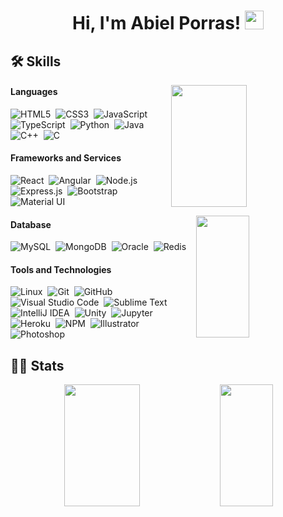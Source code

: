 <h1 align="center">
Hi, I'm Abiel Porras!
	<a href="https://github.com/Bouaskaoun" target="_self">
		<img src="https://media.giphy.com/media/hvRJCLFzcasrR4ia7z/giphy.gif" width="30">
	</a>
</h1>

<!-- <table width="100%">

 <tr>
    <td width="50%"> -->


     
## 🛠️ Skills

<img width="49%" height="195px" align="right" src="https://github-readme-stats.vercel.app/api?username=juuzou13&show_icons=true&theme=dark&line_height=27&hide=issues&hide_border=true&bg_color=0d1117"/>

#### Languages
	   
![HTML5](https://img.shields.io/badge/HTML5-E34F26?style=flat&logo=html5&logoColor=white)&nbsp;
![CSS3](https://img.shields.io/badge/CSS3-1572B6?style=flat&logo=css3&logoColor=white)&nbsp;
![JavaScript](https://img.shields.io/badge/JavaScript-F7DF1E?style=flat&logo=javascript&logoColor=black)&nbsp;
![TypeScript](https://img.shields.io/badge/TypeScript-3178C6?style=flat&logo=typescript&logoColor=white)&nbsp;
![Python](https://img.shields.io/badge/Python-3776AB?style=flat&logo=python&logoColor=white)&nbsp;
![Java](https://img.shields.io/badge/Java-007396?style=flat&logo=java&logoColor=white)&nbsp;
![C++](https://img.shields.io/badge/C++-00599C?style=flat&logo=c%2B%2B&logoColor=white)&nbsp;
![C](https://img.shields.io/badge/C-A8B9CC?style=flat&logo=c&logoColor=white)&nbsp;


#### Frameworks and Services
![React](https://img.shields.io/badge/React-61DAFB?style=flat&logo=react&logoColor=black)&nbsp;
![Angular](https://img.shields.io/badge/Angular-DD0031?style=flat&logo=angular&logoColor=white)&nbsp;
![Node.js](https://img.shields.io/badge/Node.js-339933?style=flat&logo=node.js&logoColor=white)&nbsp;
![Express.js](https://img.shields.io/badge/Express.js-000000?style=flat&logo=express&logoColor=white)&nbsp;
![Bootstrap](https://img.shields.io/badge/Bootstrap-7952B3?style=flat&logo=bootstrap&logoColor=white)&nbsp;
![Material UI](https://img.shields.io/badge/Material_UI-0081CB?style=flat&logo=material-ui&logoColor=white)&nbsp;
<!--      
![Express.js](https://img.shields.io/badge/express.js-%23404d59.svg?style=flat&logo=express&logoColor=%2361DAFB) -->
<!-- ![PHP](https://img.shields.io/badge/PHP-777BB4?style=flat&logo=php&logoColor=white)&nbsp; -->

<img width="41%" height="195px" align="right" src="https://github-readme-stats.vercel.app/api/top-langs?username=juuzou13&hide=scss,css,html,less&theme=dark&layout=compact&hide_border=true&bg_color=0d1117" />

#### Database

![MySQL](https://img.shields.io/badge/MySQL-4479A1?style=flat&logo=mysql&logoColor=white)&nbsp;
![MongoDB](https://img.shields.io/badge/MongoDB-47A248?style=flat&logo=mongodb&logoColor=white)&nbsp;
![Oracle](https://img.shields.io/badge/Oracle-F80000?style=flat&logo=oracle&logoColor=white)&nbsp;
![Redis](https://img.shields.io/badge/Redis-DC382D?style=flat&logo=redis&logoColor=white)&nbsp;

#### Tools and Technologies

![Linux](https://img.shields.io/badge/Linux-05122A?style=flat&logo=linux&logoColor=white)&nbsp;
![Git](https://img.shields.io/badge/Git-F05032?style=flat&logo=git&logoColor=white)&nbsp;
![GitHub](https://img.shields.io/badge/GitHub-181717?style=flat&logo=github&logoColor=white)&nbsp;
![Visual Studio Code](https://img.shields.io/badge/Visual_Studio_Code-007ACC?style=flat&logo=visual-studio-code&logoColor=white)&nbsp;
![Sublime Text](https://img.shields.io/badge/Sublime_Text-FF9800?style=flat&logo=sublime-text&logoColor=white)&nbsp;
![IntelliJ IDEA](https://img.shields.io/badge/IntelliJ_IDEA-000000?style=flat&logo=intellij-idea&logoColor=white)&nbsp;
![Unity](https://img.shields.io/badge/Unity-000000?style=flat&logo=unity&logoColor=white)&nbsp;
![Jupyter](https://img.shields.io/badge/Jupyter-F37626?style=flat&logo=jupyter&logoColor=white)&nbsp;
![Heroku](https://img.shields.io/badge/Heroku-430098?style=flat&logo=heroku&logoColor=white)&nbsp;
![NPM](https://img.shields.io/badge/npm-CB3837?style=flat&logo=npm&logoColor=white)&nbsp;
![Illustrator](https://img.shields.io/badge/Illustrator-FF9A00?style=flat&logo=adobe-illustrator&logoColor=white)&nbsp;
![Photoshop](https://img.shields.io/badge/Photoshop-31A8FF?style=flat&logo=adobe-photoshop&logoColor=white)&nbsp;


<!-- ![PyPI](https://img.shields.io/badge/pypi-3775A9?style=flat&logo=pypi&logoColor=white)&nbsp; -->
     
<!-- </td>
    <td> -->
  
## 📄📜 Stats

<div align="center">  
  <img width="49%" height="195px" src="https://github-readme-stats.vercel.app/api?username=juuzou13&show_icons=true&theme=dark&line_height=27&hide=issues&hide_border=true&bg_color=0d1117"/> 
  <img width="41%" height="195px" src="https://github-readme-stats.vercel.app/api/top-langs?username=juuzou13&hide=scss,css,html,less&theme=dark&layout=compact&hide_border=true&bg_color=0d1117" />
</div>
     
<!--   </td>
 </tr>
</table> -->


<!--
**juuzou13/juuzou13** is a ✨ _special_ ✨ repository because its `README.md` (this file) appears on your GitHub profile.

Here are some ideas to get you started:

- 🔭 I’m currently working on ...
- 🌱 I’m currently learning ...
- 👯 I’m looking to collaborate on ...
- 🤔 I’m looking for help with ...
- 💬 Ask me about ...
- 📫 How to reach me: ...
- 😄 Pronouns: ...
- ⚡ Fun fact: ...
-->

